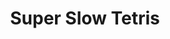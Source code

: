 ---
ee_id: '187'
site: '1'
type: '2'
url: 2004-003-super-slow-tetris
title: Super Slow Tetris
year: '2004'
display_year: '2004'
medium: Modded Tetris game cartridge
dims: Dimensions variable
pitch: "​Tetris screwed."
ps: ​This was originally called "Tetris Screwed". It takes about 8 hours for the blocks
  to fall in one complete game. At the same time, it is still possible to move them
  left and right, it just takes minutes for them to drop one pixel down on the screen.
  It's totally maddening! This I guess is a theme in a few of the things I have made
  which are interactive (see related works below for other upsetting interactive stuff).
  Also of note, for NES nerds out there, this was a binary hack, as the delay loop
  was written by hand in 6502 binary! Step to that!
live_url: ''
related: |-
  [17] 2004-006 Dooogle - 2004-006-dooogle
  [64] 2010-023 Composition #7 - 2010-023-composition-7
  [14] 2004-001 Space Invader - 2004-001-space-Invader
youtube: ''
related_code: ''
imgs: super-slow-tetris-2004-003-cartridge-database-ih.jpg,super-slow-tetris-2004-003-screenshot-3-database-ih.jpg,super-slow-tetris-2004-003-screenshot-4-database-ih.jpg,super-slow-tetris-2004-003-screenshot-5-database-ih.jpg,super-slow-tetris-2004-003-screenshot-7-database-ih.jpg,super-slow-tetris-2004-003-screenshot-8-database-ih.jpg
subheading: ''
download: ''
add_credit: ''
commission: 'dd'
layout: things-i-made
---